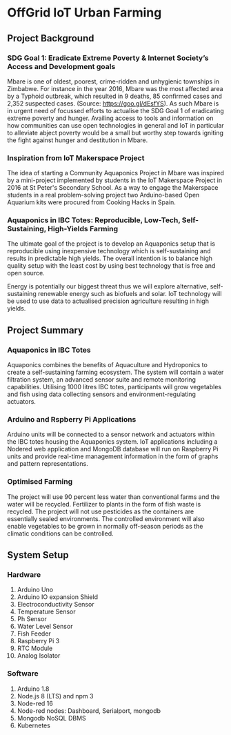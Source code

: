 # OffGrid IoT Urban Farming

## Project Background

### SDG Goal 1: Eradicate Extreme Poverty & Internet Society’s Access and Development goals
Mbare is one of oldest, poorest, crime-ridden and unhygienic townships in Zimbabwe. For instance in the year 2016, Mbare was the most affected area by a Typhoid outbreak, which resulted in 9 deaths, 85 confirmed cases and 2,352 suspected cases. (Source: https://goo.gl/dEsfYS). As such Mbare is in urgent need of focussed efforts to actualise the SDG Goal 1 of eradicating extreme poverty and hunger. Availing access to tools and information on how communities can use open technologies in general and IoT in particular to alleviate abject poverty would be a small but worthy step towards igniting the fight against hunger and destitution in Mbare.

### Inspiration from IoT Makerspace Project
The idea of starting a Community Aquaponics Project in Mbare was inspired by a mini-project implemented by students in the IoT Makerspace Project in 2016 at St Peter's Secondary School. As a way to engage the Makerspace students in a real problem-solving project two Arduino-based Open Aquarium kits were procured from Cooking Hacks in Spain. 

### Aquaponics in IBC Totes: Reproducible, Low-Tech, Self-Sustaining, High-Yields Farming

The ultimate goal of the project is to develop an Aquaponics setup that is reproducible using inexpensive technology which is self-sustaining and results in predictable high yields. The overall intention is to balance high quality setup with the least cost by using best technology that is free and open source. 

Energy is potentially our biggest threat thus we will explore alternative, self-sustaining renewable energy such as biofuels and solar. IoT technology will be used to use data to actualised precision agriculture resulting in high yields.

## Project Summary
### Aquaponics in IBC Totes
Aquaponics combines the benefits of Aquaculture and Hydroponics to create a self-sustaining farming ecosystem. The system will contain a water filtration system, an advanced sensor suite and remote monitoring capabilities. Utilising 1000 litres IBC totes, participants will grow vegetables and fish using data collecting sensors and environment-regulating actuators. 

### Arduino and Rspberry Pi Applications
Arduino units will be connected to a sensor network and actuators within the IBC totes housing the Aquaponics system. IoT applications including a Nodered web application and MongoDB database will run on Raspberry Pi units and provide real-time management information in the form of graphs and pattern representations.

### Optimised Farming
The project will use 90 percent less water than conventional farms and the water will be recycled. Fertilizer to plants in the form of fish waste is recycled. The project will not use pesticides as the containers are essentially sealed environments. The controlled environment will also enable vegetables to be grown in normally off-season periods as the climatic conditions can be controlled. 

## System Setup


### Hardware
1. Arduino Uno 
2. Arduino IO expansion Shield
3. Electroconductivity Sensor
4. Temperature Sensor
5. Ph Sensor
6. Water Level Sensor
7. Fish Feeder 
8. Raspberry Pi 3
9. RTC Module
10. Analog Isolator


### Software
1. Arduino 1.8
2. Node.js 8 (LTS) and npm 3
3. Node-red 16
4. Node-red nodes: Dashboard, Serialport, mongodb
5. Mongodb NoSQL DBMS
6. Kubernetes

